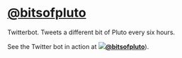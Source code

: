 # [@bitsofpluto](https://twitter.com/bitsofpluto)

Twitterbot. Tweets a different bit of Pluto every six hours. 

See the Twitter bot in action at **[![](https://abs.twimg.com/favicons/favicon.ico)@bitsofpluto](https://twitter.com/bitsofpluto)**).
